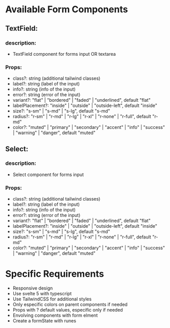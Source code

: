 # Available Form Components
## TextField:

### description:

- TextField component for forms input OR textarea

### Props:

- class?: string (additional tailwind classes)
- label?: string (label of the input)
- info?: string (info of the input)
- error?: string (error of the input)
- variant?: "flat" | "bordered" | "faded" | "underlined", default "flat"
- labelPlacement?: "inside" | "outside" | "outside-left", default "inside"
- size?: "s-sm" | "s-md" | "s-lg", default "s-md"
- radius?: "r-sm" | "r-md" | "r-lg" | "r-xl" | "r-none" | "r-full", default "r-md"
- color?: "muted" | "primary" | "secondary" | "accent" | "info" | "success" | "warning" | "danger", default "muted"

## Select:

### description:

- Select component for forms input

### Props:

- class?: string (additional tailwind classes)
- label?: string (label of the input)
- info?: string (info of the input)
- error?: string (error of the input)
- variant?: "flat" | "bordered" | "faded" | "underlined", default "flat"
- labelPlacement?: "inside" | "outside" | "outside-left", default "inside"
- size?: "s-sm" | "s-md" | "s-lg", default "s-md"
- radius?: "r-sm" | "r-md" | "r-lg" | "r-xl" | "r-none" | "r-full", default "r-md"
- color?: "muted" | "primary" | "secondary" | "accent" | "info" | "success" | "warning" | "danger", default "muted"


# Specific Requirements

- Responsive design
- Use svelte 5 with typescript
- Use TailwindCSS for additional styles
- Only especific colors on parent components if needed
- Props with ? default values, especific only if needed
- Envolving components with form elment
- Create a formState with runes 